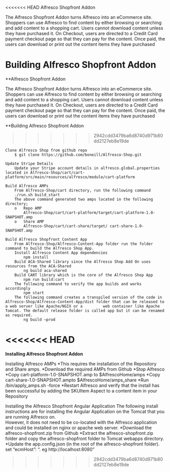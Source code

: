 <<<<<<< HEAD
Alfresco Shopfront Addon

The Alfresco Shopfront Addon turns Alfresco into an eCommerce site.  Shoppers can use Alfresco to find content by either browsing or searching and add content to a shopping cart.  Users cannot download content unless they have purchased it.  On Checkout, users are directed to a Credit Card payment checkout page so that they can pay for the content.  Once paid, the users can download or print out the content items they have purchased

Building Alfresco Shopfront Addon
=======
**Alfresco Shopfront Addon

The Alfresco Shopfront Addon turns Alfresco into an eCommerce site.  Shoppers can use Alfresco to find content by either browsing or searching and add content to a shopping cart.  Users cannot download content unless they have purchased it.  On Checkout, users are directed to a Credit Card payment checkout page so that they can pay for the content.  Once paid, the users can download or print out the content items they have purchased

**Building Alfresco Shopfront Addon
>>>>>>> 2942cdd3479ba6d8740d971b80dd2127eb8e19de

	Clone Alfresco Shop from github repo
		$ git clone https://github.com/boneill/Alfresco-Shop.git
	
	Update Stripe Details
		Update your Stripe account details in alfresco.global.properties located in Alfresco-Shop/cart/cart-platform/src/main/resources/alfresco/module/cart-platform
	
	Build Alfresco AMPs
		From Alfresco-Shop/cart directory, run the following command
		./run.sh build_start
		The above command generated two amps located in the following directory;
		o	Repo AMP
			Alfresco-Shop/cart/cart-platform/target/cart-platform-1.0-SNAPSHOT.amp
		o	Share AMP 
			Alfresco-Shop/cart/cart-share/target/ cart-share-1.0-SNAPSHOT.amp

	Build Alfresco Shopfront Content App
		From Alfresco-Shop/Alfresco-Content-App folder run the folder command to build the Alfresco Shop App.
		Install Alfresco Content App dependencies
			npm install
		Build ACA-Shared library since the Alfresco Shop Add On uses resources from the ACA-Shared
			ng build aca-shared
		Build CART library which is the core of the Alfresco Shop App
			npm run build:cart
		The following command to verify the app builds and works accordingly
			npm start
		The following command creates a transpiled version of the code in Alfresco-Shop/Alfresco-Content-App/dist folder that can be released to a web server like Apache/NGIX or a 		web container like Apache Tomcat. The default release folder is called app but it can be renamed as required.
			ng build –prod

<<<<<<< HEAD
=======
**Installing Alfresco Shopfront Addon**

Installing Alfresco AMPs
	*This requires the installation of the Repository and Share amps.
	*Download the required AMPs from Github
	*Stop Alfresco
		*Copy cart-platform-1.0-SNAPSHOT.amp to $AlfrescoHome/amps
		*Copy cart-share-1.0-SNAPSHOT.ampto $AlfrescoHome/amps_share
		*Run <AlfrescoHome>/bin/apply_amps.sh -force
	*Restart Alfresco and verify that the install has been successful by adding the SKUItem Aspect to a content item in your Repository

Installing the Alfresco Shopfront Angular Application
	The following install instructions are for installing the Angular  Application on the Tomcat that you are running Alfresco on.  
	However, it does not need to be co-located with the Alfresco application and could be installed on nginx or apache web server.
		*Download the alfresco-shopfront.zip from Github
		*Extract the alfresco-shopfront.zip folder and copy the alfresco-shopfront folder to Tomcat webapps directory.
		*Update the app.config.json (in the root of the alfresco-shopfront folder).  set “ecmHost”: “<URL to your Alfresco application>.  eg http://localhost:8080”
>>>>>>> 2942cdd3479ba6d8740d971b80dd2127eb8e19de
